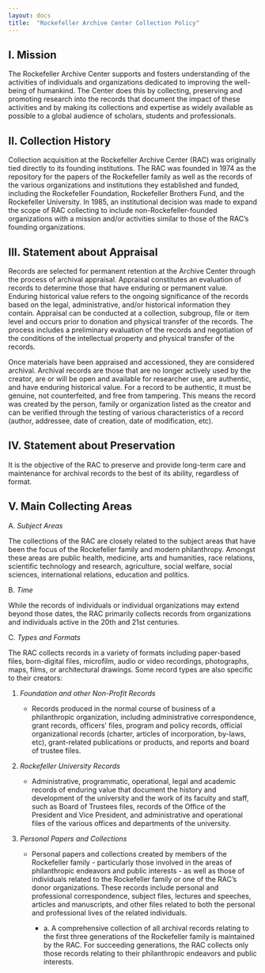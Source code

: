 ```yaml
---
layout: docs
title:  "Rockefeller Archive Center Collection Policy"
---
```


## I. Mission

The Rockefeller Archive Center supports and fosters understanding of the activities of individuals and organizations dedicated to improving the well-being of humankind. The Center does this by collecting, preserving and promoting research into the records that document the impact of these activities and by making its collections and expertise as widely available as possible to a global audience of scholars, students and professionals.

## II. Collection History

Collection acquisition at the Rockefeller Archive Center (RAC) was originally tied directly to its founding institutions. The RAC was founded in 1974 as the repository for the papers of the Rockefeller family as well as the records of the various organizations and institutions they established and funded, including the Rockefeller Foundation, Rockefeller Brothers Fund, and the Rockefeller University. In 1985, an institutional decision was made to expand the scope of RAC collecting to include non-Rockefeller-founded organizations with a mission and/or activities similar to those of the RAC’s founding organizations.

## III. Statement about Appraisal

Records are selected for permanent retention at the Archive Center through the process of archival appraisal. Appraisal constitutes an evaluation of records to determine those that have enduring or permanent value. Enduring historical value refers to the ongoing significance of the records based on the legal, administrative, and/or historical information they contain. Appraisal can be conducted at a collection, subgroup, file or item level and occurs prior to donation and physical transfer of the records. The process includes a preliminary evaluation of the records and negotiation of the conditions of the intellectual property and physical transfer of the records.

Once materials have been appraised and accessioned, they are considered archival. Archival records are those that are no longer actively used by the creator, are or will be open and available for researcher use, are authentic, and have enduring historical value. For a record to be authentic, it must be genuine, not counterfeited, and free from tampering. This means the record was created by the person, family or
organization listed as the creator and can be verified through the testing of various characteristics of a record (author, addressee, date of creation, date of modification, etc).

## IV. Statement about Preservation

It is the objective of the RAC to preserve and provide long-term care and maintenance for archival records to the best of its ability, regardless of format.

## V. Main Collecting Areas

A.  *Subject Areas*

  The collections of the RAC are closely related to the subject areas that have been the focus of the Rockefeller family and modern philanthropy. Amongst these areas are public health, medicine, arts and humanities, race relations, scientific technology and research, agriculture, social welfare, social sciences, international relations, education and politics.

B.  *Time*

  While the records of individuals or individual organizations may extend beyond those dates, the RAC primarily collects records from organizations and individuals active in the 20th and 21st centuries.

C.  *Types and Formats*

  The RAC collects records in a variety of formats including paper-based files, born-digital files, microfilm, audio or video recordings, photographs, maps, films, or architectural drawings. Some record types are also specific to their creators:


  1.  *Foundation and other Non-Profit Records*

      - Records produced in the normal course of business of a philanthropic organization, including administrative correspondence, grant records, officers’ files, program and policy records, official organizational records (charter, articles of incorporation, by-laws, etc), grant-related publications or products, and reports and board of trustee files.


  2.  *Rockefeller University Records*

      - Administrative, programmatic, operational, legal and academic records of enduring value that document the history and development of the university and the work of its faculty and staff, such as Board of Trustees files, records of the Office of the President and Vice President, and administrative and operational files of the various offices and departments of the university.


  3.  *Personal Papers and Collections*

      - Personal papers and collections created by members of the Rockefeller family - particularly those involved in the areas of philanthropic endeavors and public interests - as well as those of individuals related to the Rockefeller family or one of the RAC’s donor organizations. These records include personal and professional correspondence, subject files, lectures and speeches, articles and manuscripts, and other files related to both the personal and professional lives of the related individuals.

          - a.  A comprehensive collection of all archival records relating to the first three generations of the Rockefeller family is maintained by the RAC. For succeeding generations, the RAC collects only those records relating to their philanthropic endeavors and public interests.
